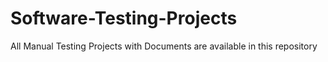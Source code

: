 # Software-Testing-Projects
All Manual Testing Projects with Documents are available in this repository 
